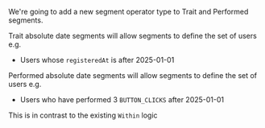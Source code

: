 We're going to add a new segment operator type to Trait and Performed segments.

Trait absolute date segments will allow segments to define the set of users e.g.

- Users whose `registeredAt` is after 2025-01-01

Performed absolute date segments will allow segments to define the set of users e.g.

- Users who have performed 3 `BUTTON_CLICKS` after 2025-01-01

This is in contrast to the existing `Within` logic 
